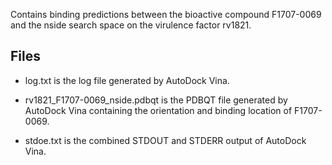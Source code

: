 Contains binding predictions between the bioactive compound F1707-0069 and the nside search space on the virulence factor rv1821.

## Files

- log.txt is the log file generated by AutoDock Vina.

- rv1821_F1707-0069_nside.pdbqt is the PDBQT file generated by AutoDock Vina containing the orientation and binding location of F1707-0069.

- stdoe.txt is the combined STDOUT and STDERR output of AutoDock Vina.

